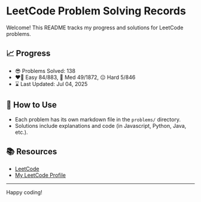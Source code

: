# LeetCode Problem Solving Records

Welcome! This README tracks my progress and solutions for LeetCode problems.

## 📈 Progress

- 😎 Problems Solved: 138
- ❤️‍🔥 Easy 84/883, 🤔 Med 49/1872, 😑 Hard 5/846
- ⌛️ Last Updated: Jul 04, 2025

## 🚀 How to Use

- Each problem has its own markdown file in the `problems/` directory.
- Solutions include explanations and code (in Javascript, Python, Java, etc.).

## 📚 Resources

- [LeetCode](https://leetcode.com/)
- [My LeetCode Profile](https://leetcode.com/u/tonidevvn/)

---

Happy coding!